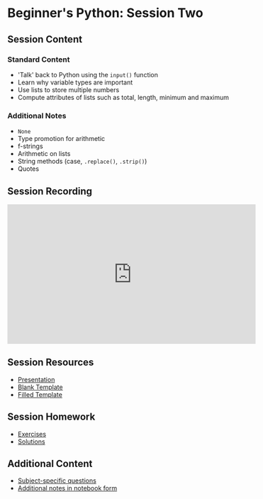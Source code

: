 # Beginner's Python: Session Two

## Session Content

### Standard Content
* 'Talk' back to Python using the `input()` function
* Learn why variable types are important
* Use lists to store multiple numbers
* Compute attributes of lists such as total, length, minimum and maximum

### Additional Notes
* `None`	
* Type promotion for arithmetic	
* f-strings	
* Arithmetic on lists	
* String methods (case, `.replace()`, `.strip()`)	
* Quotes

## Session Recording

<iframe width="560" height="315" src="https://www.youtube.com/embed/xEsfti4bf-I" frameborder="0" allow="accelerometer; autoplay; clipboard-write; encrypted-media; gyroscope; picture-in-picture" allowfullscreen></iframe>

## Session Resources

- [Presentation](https://github.com/warwickdatasciencesociety/beginners-python/blob/master/session-two/session_two_presentation.pptx?raw=true)
- [Blank Template](https://colab.research.google.com/github/warwickdatasciencesociety/beginners-python/blob/master/session-two/session_two_blank_template.ipynb)
- [Filled Template](https://colab.research.google.com/github/warwickdatasciencesociety/beginners-python/blob/master/session-two/session_two_filled_template.ipynb)

## Session Homework

- [Exercises](https://colab.research.google.com/github/warwickdatasciencesociety/beginners-python/blob/master/session-two/session_two_exercises.ipynb)
- [Solutions](https://colab.research.google.com/github/warwickdatasciencesociety/beginners-python/blob/master/session-two/session_two_solutions.ipynb)

## Additional Content

- [Subject-specific questions](https://warwickdatasciencesociety.github.io/beginners-python/session-two/session_two_subject_questions/)
- [Additional notes in notebook form](https://colab.research.google.com/github/warwickdatasciencesociety/beginners-python/blob/master/session-two/session_two_additional_content.ipynb)

